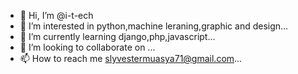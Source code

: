 - 👋 Hi, I’m @i-t-ech
- 👀 I’m interested in python,machine leraning,graphic and design...
- 🌱 I’m currently learning django,php,javascript...
- 💞️ I’m looking to collaborate on ...
- 📫 How to reach me slyvestermuasya71@gmail.com...

<!---
i-t-ech/i-t-ech is a ✨ special ✨ repository because its `README.md` (this file) appears on your GitHub profile.
You can click the Preview link to take a look at your changes.
--->
